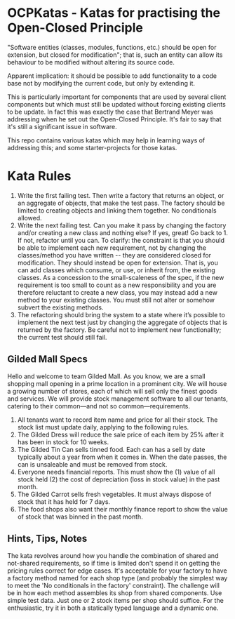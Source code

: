 OCPKatas - Katas for practising the Open-Closed Principle
=========================================================

"Software entities (classes, modules, functions, etc.) should be open for extension, but closed for
modification"; that is, such an entity can allow its behaviour to be modified without altering its
source code.

Apparent implication: it should be possible to add functionality to a code base not by modifying
the current code, but only by extending it.

This is particularly important for components that are used by several client components but which
must still be updated without forcing existing clients to be update. In fact this was exactly the 
case that Bertrand Meyer was addressing when he set out the Open-Closed Principle. It's fair to say 
that it's still a significant issue in software.

This repo contains various katas which may help in learning ways of addressing this; and some 
starter-projects for those katas.

Kata Rules
==========
1. Write the first failing test.
Then write a factory that returns an object, or an aggregate of objects, that make the test pass. The factory 
should be limited to creating objects and linking them together. No conditionals allowed.
2. Write the next failing test.
Can you make it pass by changing the factory and/or creating a new class and nothing else? If yes, great! 
Go back to 1. If not, refactor until you can.
To clarify: the constraint is that you should be able to implement each new requirement, not by changing the 
classes/method you have written -- they are considered closed for modification. They should instead be open 
for extension. That is, you can add classes which consume, or use, or inherit from, the existing classes. 
As a concession to the small-scaleness of the spec, if the new requirement is too small to count as a new 
responsibility and you are therefore reluctant to create a new class, you may instead add a new method to 
your existing classes. You must still not alter or somehow subvert the existing methods.
3. The refactoring should bring the system to a state where it’s possible to implement the next test just 
by changing the aggregate of objects that is returned by the factory. Be careful not to implement new 
functionality; the current test should still fail.

Gilded Mall Specs
-----------------

Hello and welcome to team Gilded Mall. As you know, we are a small shopping mall opening in a prime location in a 
prominent city. We will house a growing number of stores, each of which will sell only the finest goods and services. 
We will provide stock management software to all our tenants, catering to their common—and not so common—requirements.

1. All tenants want to record item name and price for all their stock. The stock list must update daily, 
applying to the following rules.
2. The Gilded Dress will reduce the sale price of each item by 25% after it has been in stock for 10 weeks.
3. The Gilded Tin Can sells tinned food. Each can has a sell by date typically about a year from when it 
comes in. When the date passes, the can is unsaleable and must be removed from stock.
4. Everyone needs financial reports. This must show the (1) value of all stock held (2) the cost of 
depreciation (loss in stock value) in the past month.
5. The Gilded Carrot sells fresh vegetables. It must always dispose of stock that it has held for 7 days.
6. The food shops also want their monthly finance report to show the value of stock that was binned in the past month.

Hints, Tips, Notes
------------------

The kata revolves around how you handle the combination of shared and not-shared requirements, so if time is limited don't spend it on getting the pricing rules correct for edge cases.
It's acceptable for your factory to have a factory method named for each shop type (and probably the simplest way to meet the 'No conditionals in the factory' constraint). The challenge will be in how each method assembles its shop from shared components.
Use simple test data. Just one or 2 stock items per shop should suffice.
For the enthusiastic, try it in both a statically typed language and a dynamic one.
